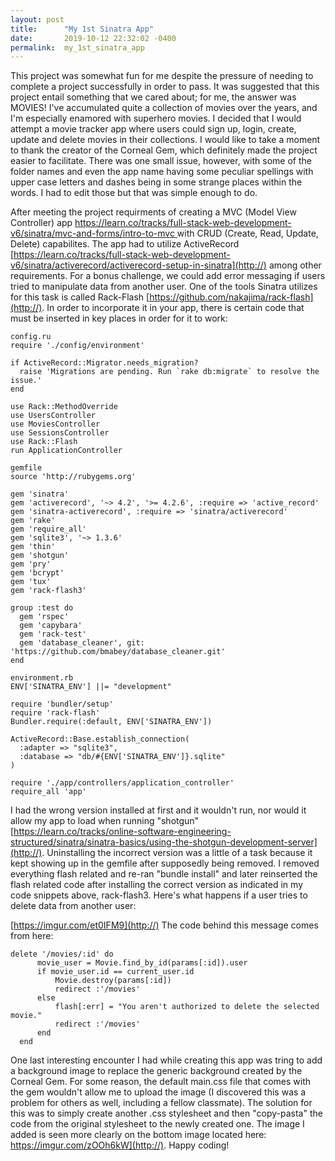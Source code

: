 ```yaml
---
layout: post
title:      "My 1st Sinatra App"
date:       2019-10-12 22:32:02 -0400
permalink:  my_1st_sinatra_app
---
```



This project was somewhat fun for me despite the pressure of needing to complete a project successfully in order to pass.  It was suggested that this project entail something that we cared about; for me, the answer was MOVIES!  I've accumulated quite a collection of movies over the years, and I'm especially enamored with superhero movies.  I decided that I would attempt a movie tracker app where users could sign up, login, create, update and delete movies in their collections.  I would like to take a moment to thank the creator of the Corneal Gem, which definitely made the project easier to facilitate.  There was one small issue, however, with some of the folder names and even the app name having some peculiar spellings with upper case letters and dashes being in some strange places within the words.  I had to edit those but that was simple enough to do.

After meeting the project requirments of creating a MVC (Model View Controller) app [https://learn.co/tracks/full-stack-web-development-v6/sinatra/mvc-and-forms/intro-to-mvc ](http://) with CRUD (Create, Read, Update, Delete) capabilites.  The app had to utilize ActiveRecord [https://learn.co/tracks/full-stack-web-development-v6/sinatra/activerecord/activerecord-setup-in-sinatra](http://) among other requirements.  For a bonus challenge, we could add error messaging if users tried to manipulate data from another user.  One of the tools Sinatra utilizes for this task is called Rack-Flash [https://github.com/nakajima/rack-flash](http://).  In order to incorporate it in your app, there is certain code that must be inserted in key places in order for it to work:

```
config.ru
require './config/environment'

if ActiveRecord::Migrator.needs_migration?
  raise 'Migrations are pending. Run `rake db:migrate` to resolve the issue.'
end

use Rack::MethodOverride
use UsersController
use MoviesController
use SessionsController
use Rack::Flash
run ApplicationController
```

```
gemfile
source 'http://rubygems.org'

gem 'sinatra'
gem 'activerecord', '~> 4.2', '>= 4.2.6', :require => 'active_record'
gem 'sinatra-activerecord', :require => 'sinatra/activerecord'
gem 'rake'
gem 'require_all'
gem 'sqlite3', '~> 1.3.6'
gem 'thin'
gem 'shotgun'
gem 'pry'
gem 'bcrypt'
gem 'tux'
gem 'rack-flash3'

group :test do
  gem 'rspec'
  gem 'capybara'
  gem 'rack-test'
  gem 'database_cleaner', git: 'https://github.com/bmabey/database_cleaner.git'
end
```

```
environment.rb
ENV['SINATRA_ENV'] ||= "development"

require 'bundler/setup'
require 'rack-flash'
Bundler.require(:default, ENV['SINATRA_ENV'])

ActiveRecord::Base.establish_connection(
  :adapter => "sqlite3",
  :database => "db/#{ENV['SINATRA_ENV']}.sqlite"
)

require './app/controllers/application_controller'
require_all 'app'
```

I had the wrong version installed at first and it wouldn't run, nor would it allow my app to load when running "shotgun" 
[https://learn.co/tracks/online-software-engineering-structured/sinatra/sinatra-basics/using-the-shotgun-development-server](http://).  Uninstalling the incorrect version was a little of a task because it kept showing up in the gemfile after supposedly being removed.  I removed everything flash related and re-ran "bundle install" and later reinserted the flash related code after installing the correct version as indicated in my code snippets above, rack-flash3.  Here's what happens if a user tries to delete data from another user:

[https://imgur.com/et0IFM9](http://)  The code behind this message comes from here: 

```
delete '/movies/:id' do
      movie_user = Movie.find_by_id(params[:id]).user
      if movie_user.id == current_user.id
          Movie.destroy(params[:id])
          redirect :'/movies'
      else
          flash[:err] = "You aren't authorized to delete the selected movie."
          redirect :'/movies'
      end
  end
```
	
	
One last interesting encounter I had while creating this app was tring to add a background image to replace the generic background created by the Corneal Gem.  For some reason, the default main.css file that comes with the gem wouldn't allow me to upload the image (I discovered this was a problem for others as well, including a fellow classmate).  The solution for this was to simply create another .css stylesheet and then "copy-pasta" the code from the original stylesheet to the newly created one.  The image I added is seen more clearly on the bottom image located here:   https://imgur.com/zOOh6kW](http://).  Happy coding!

